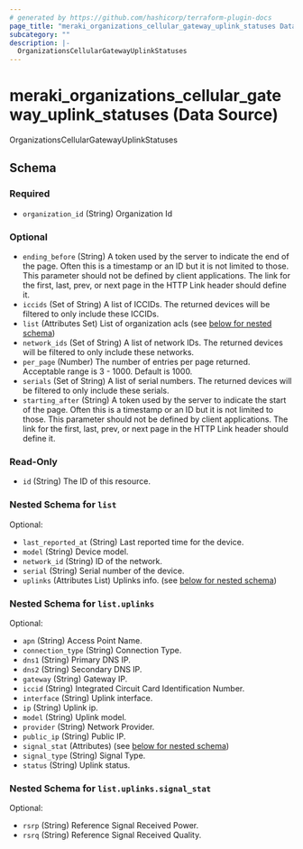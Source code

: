 ```yaml
---
# generated by https://github.com/hashicorp/terraform-plugin-docs
page_title: "meraki_organizations_cellular_gateway_uplink_statuses Data Source - terraform-provider-meraki"
subcategory: ""
description: |-
  OrganizationsCellularGatewayUplinkStatuses
---
```


# meraki_organizations_cellular_gateway_uplink_statuses (Data Source)

OrganizationsCellularGatewayUplinkStatuses



<!-- schema generated by tfplugindocs -->
## Schema

### Required

- `organization_id` (String) Organization Id

### Optional

- `ending_before` (String) A token used by the server to indicate the end of the page. Often this is a timestamp or an ID but it is not limited to those. This parameter should not be defined by client applications. The link for the first, last, prev, or next page in the HTTP Link header should define it.
- `iccids` (Set of String) A list of ICCIDs. The returned devices will be filtered to only include these ICCIDs.
- `list` (Attributes Set) List of organization acls (see [below for nested schema](#nestedatt--list))
- `network_ids` (Set of String) A list of network IDs. The returned devices will be filtered to only include these networks.
- `per_page` (Number) The number of entries per page returned. Acceptable range is 3 - 1000. Default is 1000.
- `serials` (Set of String) A list of serial numbers. The returned devices will be filtered to only include these serials.
- `starting_after` (String) A token used by the server to indicate the start of the page. Often this is a timestamp or an ID but it is not limited to those. This parameter should not be defined by client applications. The link for the first, last, prev, or next page in the HTTP Link header should define it.

### Read-Only

- `id` (String) The ID of this resource.

<a id="nestedatt--list"></a>
### Nested Schema for `list`

Optional:

- `last_reported_at` (String) Last reported time for the device.
- `model` (String) Device model.
- `network_id` (String) ID of the network.
- `serial` (String) Serial number of the device.
- `uplinks` (Attributes List) Uplinks info. (see [below for nested schema](#nestedatt--list--uplinks))

<a id="nestedatt--list--uplinks"></a>
### Nested Schema for `list.uplinks`

Optional:

- `apn` (String) Access Point Name.
- `connection_type` (String) Connection Type.
- `dns1` (String) Primary DNS IP.
- `dns2` (String) Secondary DNS IP.
- `gateway` (String) Gateway IP.
- `iccid` (String) Integrated Circuit Card Identification Number.
- `interface` (String) Uplink interface.
- `ip` (String) Uplink ip.
- `model` (String) Uplink model.
- `provider` (String) Network Provider.
- `public_ip` (String) Public IP.
- `signal_stat` (Attributes) (see [below for nested schema](#nestedatt--list--uplinks--signal_stat))
- `signal_type` (String) Signal Type.
- `status` (String) Uplink status.

<a id="nestedatt--list--uplinks--signal_stat"></a>
### Nested Schema for `list.uplinks.signal_stat`

Optional:

- `rsrp` (String) Reference Signal Received Power.
- `rsrq` (String) Reference Signal Received Quality.


